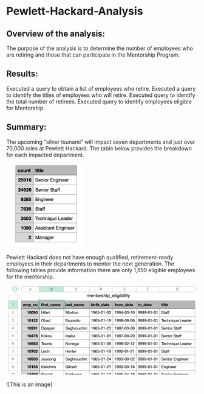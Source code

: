 # Pewlett-Hackard-Analysis

## Overview of the analysis: 
The purpose of the analysis is to determine the number of employees who are retiring and those that can participate in the Mentorship Program.  
## Results: 
Executed a query to obtain a list of employees who retire.
Executed a query to identify the titles of employees who will retire.
Executed query to identify the total number of retirees.
Executed query to identify employees eligible for Mentorship.
## Summary: 
The upcoming “silver tsunami” will impact seven departments and just over 70,000 roles at Pewlett Hackard.  The table below provides the breakdown for each impacted department.

 ![This is an image](https://github.com/bradrobe/Pewlett-Hackard-Analysis/blob/main/Analysis_Projects_Folder/retiring_titles.png)

Pewlett Hackard does not have enough qualified, retirement-ready employees in their departments to mentor the next generation.  The following tables provide information there are only 1,550 eligible employees for the mentorship.

![This is an image](https://github.com/bradrobe/Pewlett-Hackard-Analysis/blob/main/Analysis_Projects_Folder/mentorship_eligibility.png)
 
![This is an image]
 
